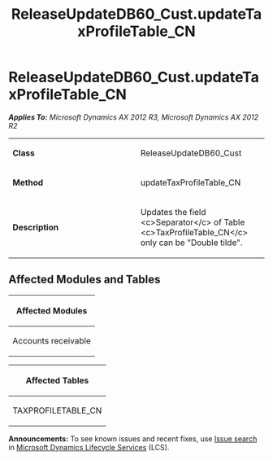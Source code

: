 ﻿---
title: ReleaseUpdateDB60_Cust.updateTaxProfileTable_CN
TOCTitle: ReleaseUpdateDB60_Cust.updateTaxProfileTable_CN
ms:assetid: 1385d13b-f058-0fd6-ff9d-9052d1f60d34
ms:mtpsurl: https://msdn.microsoft.com/en-us/library/JJ718490(v=AX.60)
ms:contentKeyID: 49706775
ms.date: 05/18/2015
mtps_version: v=AX.60
---

# ReleaseUpdateDB60\_Cust.updateTaxProfileTable\_CN 


_**Applies To:** Microsoft Dynamics AX 2012 R3, Microsoft Dynamics AX 2012 R2_

<table>
<colgroup>
<col style="width: 50%" />
<col style="width: 50%" />
</colgroup>
<tbody>
<tr class="odd">
<td><p><strong>Class</strong></p></td>
<td><p>ReleaseUpdateDB60_Cust</p></td>
</tr>
<tr class="even">
<td><p><strong>Method</strong></p></td>
<td><p>updateTaxProfileTable_CN</p></td>
</tr>
<tr class="odd">
<td><p><strong>Description</strong></p></td>
<td><p>Updates the field &lt;c&gt;Separator&lt;/c&gt; of Table &lt;c&gt;TaxProfileTable_CN&lt;/c&gt; only can be &quot;Double tilde&quot;.</p></td>
</tr>
</tbody>
</table>


## Affected Modules and Tables

<table>
<colgroup>
<col style="width: 100%" />
</colgroup>
<thead>
<tr class="header">
<th><p>Affected Modules</p></th>
</tr>
</thead>
<tbody>
<tr class="odd">
<td><p>Accounts receivable</p></td>
</tr>
</tbody>
</table>


<table>
<colgroup>
<col style="width: 100%" />
</colgroup>
<thead>
<tr class="header">
<th><p>Affected Tables</p></th>
</tr>
</thead>
<tbody>
<tr class="odd">
<td><p>TAXPROFILETABLE_CN</p></td>
</tr>
</tbody>
</table>

  
**Announcements:** To see known issues and recent fixes, use [Issue search](http://go.microsoft.com/fwlink/?linkid=389258) in [Microsoft Dynamics Lifecycle Services](http://go.microsoft.com/fwlink/?linkid=306505) (LCS).

